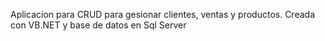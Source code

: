 Aplicacion para CRUD para gesionar clientes, ventas y productos. Creada con VB.NET y base de datos en Sql Server
